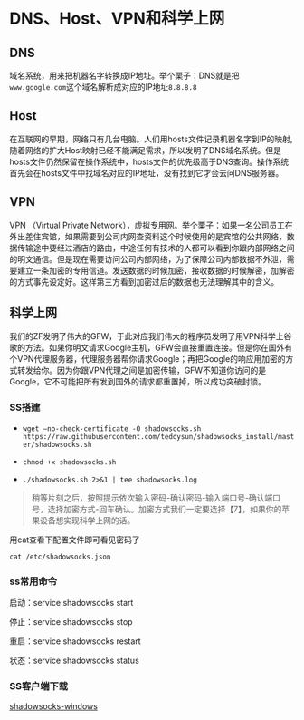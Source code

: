 # DNS、Host、VPN和科学上网

## DNS

域名系统，用来把机器名字转换成IP地址。举个栗子：DNS就是把`www.google.com`这个域名解析成对应的IP地址`8.8.8.8`

## Host

在互联网的早期，网络只有几台电脑。人们用hosts文件记录机器名字到IP的映射,随着网络的扩大Host映射已经不能满足需求，所以发明了DNS域名系统。但是hosts文件仍然保留在操作系统中，hosts文件的优先级高于DNS查询。操作系统首先会在hosts文件中找域名对应的IP地址，没有找到它才会去问DNS服务器。

## VPN

VPN （Virtual Private Network），虚拟专用网。举个栗子：如果一名公司员工在外出差住宾馆，如果需要到公司内网查资料这个时候使用的是宾馆的公共网络，数据传输途中要经过酒店的路由，中途任何有技术的人都可以看到你跟内部网络之间的明文通信。但是现在需要访问公司内部网络，为了保障公司内部数据不外泄，需要建立一条加密的专用信道。发送数据的时候加密，接收数据的时候解密，加解密的方式事先设定好。这样第三方看到加密过后的数据也无法理解其中的含义。

## 科学上网

我们的ZF发明了伟大的GFW，于此对应我们伟大的程序员发明了用VPN科学上谷歌的方法。如果你明文请求Google主机，GFW会直接重置连接。但是你在国外有个VPN代理服务器，代理服务器帮你请求Google；再把Google的响应用加密的方式转发给你。因为你跟VPN代理之间是加密传输，GFW不知道你访问的是Google，它不可能把所有发到国外的请求都重置掉，所以成功突破封锁。

### SS搭建

* `wget –no-check-certificate -O shadowsocks.sh https://raw.githubusercontent.com/teddysun/shadowsocks_install/master/shadowsocks.sh`

* `chmod +x shadowsocks.sh`

* `./shadowsocks.sh 2>&1 | tee shadowsocks.log`

> 稍等片刻之后，按照提示依次输入密码-确认密码-输入端口号-确认端口号，选择加密方式-回车确认。加密方式我们一定要选择【7】，如果你的苹果设备想实现科学上网的话。


用cat查看下配置文件即可看见密码了

`cat /etc/shadowsocks.json`

### ss常用命令

启动：service shadowsocks start

停止：service shadowsocks stop

重启：service shadowsocks restart

状态：service shadowsocks status

### SS客户端下载

[shadowsocks-windows](https://github.com/shadowsocks/shadowsocks-windows)